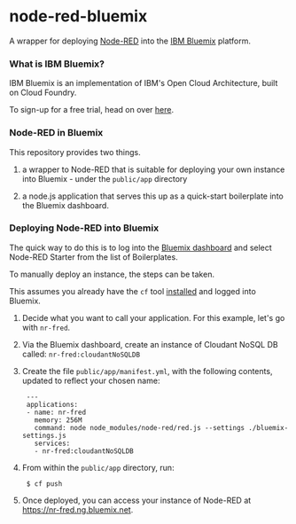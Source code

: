 node-red-bluemix
================

A wrapper for deploying [Node-RED](http://nodered.org) into the [IBM Bluemix](http://bluemix.net) platform.


### What is IBM Bluemix?

IBM Bluemix is an implementation of IBM's Open Cloud Architecture, built on Cloud Foundry.

To sign-up for a free trial, head on over [here](http://www.bluemix.net).

### Node-RED in Bluemix

This repository provides two things.

1. a wrapper to Node-RED that is suitable for deploying your own instance into Bluemix - under the `public/app` directory

2. a node.js application that serves this up as a quick-start boilerplate into the Bluemix dashboard.

### Deploying Node-RED into Bluemix

The quick way to do this is to log into the [Bluemix dashboard](http://www.bluemix.net) and select Node-RED Starter from the list of Boilerplates.

To manually deploy an instance, the steps can be taken.

This assumes you already have the `cf` tool [installed](http://www.ng.bluemix.net/docs/BuildingWeb.jsp#install-cf) and logged into Bluemix.

1. Decide what you want to call your application. For this example, let's go with `nr-fred`.
2. Via the Bluemix dashboard, create an instance of Cloudant NoSQL DB called: `nr-fred:cloudantNoSQLDB`
3. Create the file `public/app/manifest.yml`, with the following contents, updated to reflect your chosen name:

   ```
    ---
    applications:
    - name: nr-fred
      memory: 256M
      command: node node_modules/node-red/red.js --settings ./bluemix-settings.js
      services:
      - nr-fred:cloudantNoSQLDB
   ```
4. From within the `public/app` directory, run:
   ```
    $ cf push
    ```

5. Once deployed, you can access your instance of Node-RED at <https://nr-fred.ng.bluemix.net>.

